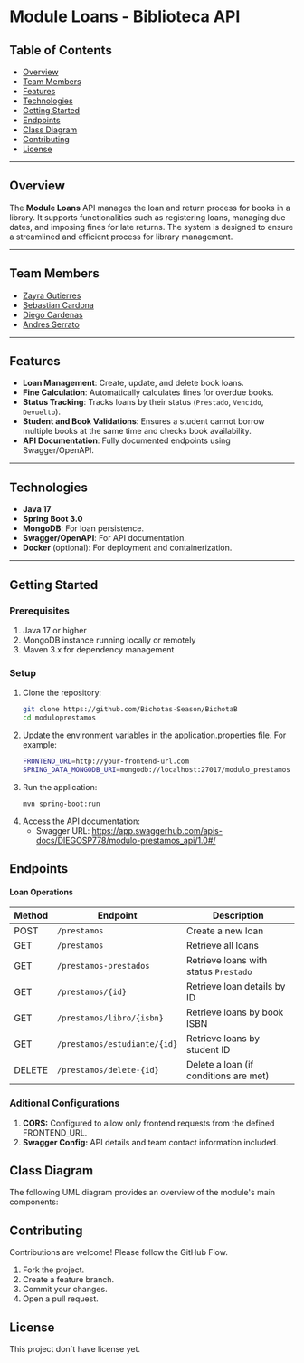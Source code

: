 # Module Loans - Biblioteca API

## Table of Contents
- [Overview](#overview)
- [Team Members](#team-members)
- [Features](#features)
- [Technologies](#technologies)
- [Getting Started](#getting-started)
- [Endpoints](#endpoints)
- [Class Diagram](#class-diagram)
- [Contributing](#contributing)
- [License](#license)

---

## Overview

The **Module Loans** API manages the loan and return process for books in a library. It supports functionalities such as registering loans, managing due dates, and imposing fines for late returns. The system is designed to ensure a streamlined and efficient process for library management.

---


## Team Members

- [Zayra Gutierres](https://github.com/ZayraGS1403)    
- [Sebastian Cardona](https://github.com/SebastianCardona-P)
- [Diego Cardenas](https://github.com/diegcard)
- [Andres Serrato](https://github.com/andresserrato2004)


---

## Features
- **Loan Management**: Create, update, and delete book loans.
- **Fine Calculation**: Automatically calculates fines for overdue books.
- **Status Tracking**: Tracks loans by their status (`Prestado`, `Vencido`, `Devuelto`).
- **Student and Book Validations**: Ensures a student cannot borrow multiple books at the same time and checks book availability.
- **API Documentation**: Fully documented endpoints using Swagger/OpenAPI.

---

## Technologies
- **Java 17**
- **Spring Boot 3.0**
- **MongoDB**: For loan persistence.
- **Swagger/OpenAPI**: For API documentation.
- **Docker** (optional): For deployment and containerization.

---

## Getting Started

### Prerequisites
1. Java 17 or higher
2. MongoDB instance running locally or remotely
3. Maven 3.x for dependency management

### Setup
1. Clone the repository:
   ```bash
   git clone https://github.com/Bichotas-Season/BichotaB
   cd moduloprestamos

2. Update the environment variables in the application.properties file. For example:
    ```bash
    FRONTEND_URL=http://your-frontend-url.com
    SPRING_DATA_MONGODB_URI=mongodb://localhost:27017/modulo_prestamos

3. Run the application:
    ```bash
    mvn spring-boot:run

4. Access the API documentation:
    * Swagger URL: https://app.swaggerhub.com/apis-docs/DIEGOSP778/modulo-prestamos_api/1.0#/

## Endpoints

#### Loan Operations

| Method | Endpoint                   | Description                                         |
|--------|----------------------------|-----------------------------------------------------|
| POST   | `/prestamos`               | Create a new loan                                   |
| GET    | `/prestamos`               | Retrieve all loans                                  |
| GET    | `/prestamos-prestados`     | Retrieve loans with status `Prestado`              |
| GET    | `/prestamos/{id}`          | Retrieve loan details by ID                        |
| GET    | `/prestamos/libro/{isbn}`  | Retrieve loans by book ISBN                        |
| GET    | `/prestamos/estudiante/{id}` | Retrieve loans by student ID                      |
| DELETE | `/prestamos/delete-{id}`   | Delete a loan (if conditions are met)              |

### Aditional Configurations
1. **CORS:** Configured to allow only frontend requests from the defined FRONTEND_URL.
2. **Swagger Config:** API details and team contact information included.

## Class Diagram
The following UML diagram provides an overview of the module's main components:


## Contributing

Contributions are welcome! Please follow the GitHub Flow.
1. Fork the project.
2. Create a feature branch.
3. Commit your changes.
4. Open a pull request.

## License

This project don´t have license yet.
